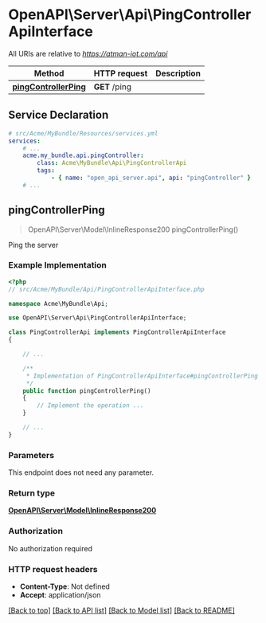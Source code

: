 # OpenAPI\Server\Api\PingControllerApiInterface

All URIs are relative to *https://atman-iot.com/api*

Method | HTTP request | Description
------------- | ------------- | -------------
[**pingControllerPing**](PingControllerApiInterface.md#pingControllerPing) | **GET** /ping | 


## Service Declaration
```yaml
# src/Acme/MyBundle/Resources/services.yml
services:
    # ...
    acme.my_bundle.api.pingController:
        class: Acme\MyBundle\Api\PingControllerApi
        tags:
            - { name: "open_api_server.api", api: "pingController" }
    # ...
```

## **pingControllerPing**
> OpenAPI\Server\Model\InlineResponse200 pingControllerPing()



Ping the server

### Example Implementation
```php
<?php
// src/Acme/MyBundle/Api/PingControllerApiInterface.php

namespace Acme\MyBundle\Api;

use OpenAPI\Server\Api\PingControllerApiInterface;

class PingControllerApi implements PingControllerApiInterface
{

    // ...

    /**
     * Implementation of PingControllerApiInterface#pingControllerPing
     */
    public function pingControllerPing()
    {
        // Implement the operation ...
    }

    // ...
}
```

### Parameters
This endpoint does not need any parameter.

### Return type

[**OpenAPI\Server\Model\InlineResponse200**](../Model/InlineResponse200.md)

### Authorization

No authorization required

### HTTP request headers

 - **Content-Type**: Not defined
 - **Accept**: application/json

[[Back to top]](#) [[Back to API list]](../../README.md#documentation-for-api-endpoints) [[Back to Model list]](../../README.md#documentation-for-models) [[Back to README]](../../README.md)

